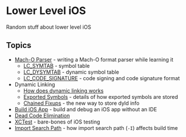 # Lower Level iOS
Random stuff about lower level iOS

## Topics
* [Mach-O Parser](./macho_parser) - writing a Mach-O format parser while learning it
    * [LC_SYMTAB](./macho_parser/docs/LC_SYMTAB.md) - symbol table
    * [LC_DYSYMTAB](./macho_parser/docs/LC_DYSYMTAB.md) - dynamic symbol table
    * [LC_CODE_SIGNATURE](./macho_parser/docs/LC_CODE_SIGNATURE.md) - code signing and code signature format
* Dynamic Linking
    * [How does dynamic linking works](./dynamic_linking)
    * [Exported Symbols](./exported_symbol/) - details of how exported symbols are stored
    * [Chained Fixups](./dynamic_linking/chained_fixups.md) - the new way to store dyld info
* [Build iOS App](./build_ios_app) - build and debug an iOS app without an IDE
* [Dead Code Elimination](./dce)
* [XCTest](./xctest) - bare-bones of iOS testing
* [Import Search Path](./import_search_path) - how import search path (`-I`) affects build time

